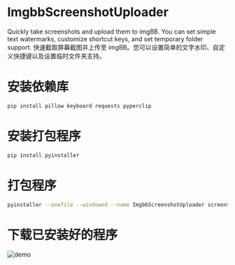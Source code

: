 # ImgbbScreenshotUploader
Quickly take screenshots and upload them to imgBB. You can set simple text watermarks, customize shortcut keys, and set temporary folder support.
快速截取屏幕截图并上传至 imgBB。您可以设置简单的文字水印、自定义快捷键以及设置临时文件夹支持。


# 安装依赖库
```bash
pip install pillow keyboard requests pyperclip
```


# 安装打包程序
```bash
pip install pyinstaller
```

# 打包程序
```bash
pyinstaller --onefile --windowed --name ImgbbScreenshotUploader screenshot_upload.py
```
# 下载已安装好的程序

![demo](https://github.com/user-attachments/assets/086220cd-7e5f-491e-99f4-18bcb65c57ed)
